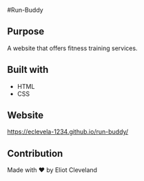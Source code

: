 #Run-Buddy

## Purpose
A website that offers fitness training services.

## Built with 

* HTML
* CSS

## Website
https://eclevela-1234.github.io/run-buddy/

## Contribution
Made with ❤️ by Eliot Cleveland
